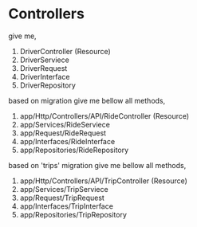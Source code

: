# Controllers 
give me,
1. DriverController (Resource)
2. DriverServiece
3. DriverRequest 
4. DriverInterface
5. DriverRepository



based on migration give me bellow all methods,
1. app/Http/Controllers/API/RideController (Resource)
2. app/Services/RideServiece
3. app/Request/RideRequest 
4. app/Interfaces/RideInterface
5. app/Repositories/RideRepository


based on 'trips' migration give me bellow all methods,
1. app/Http/Controllers/API/TripController (Resource)
2. app/Services/TripServiece
3. app/Request/TripRequest 
4. app/Interfaces/TripInterface
5. app/Repositories/TripRepository
